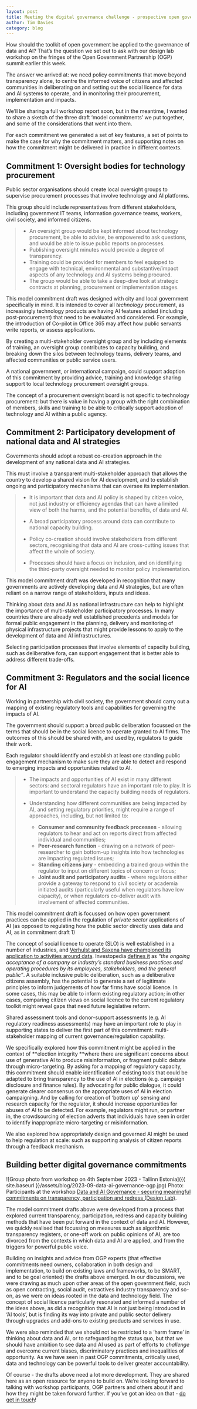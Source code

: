 ```yaml
---
layout: post
title: Meeting the digital governance challenge - prospective open government actions
author: Tim Davies
category: blog
---
```


How should the toolkit of open government be applied to the governance of data and AI? That’s the question we set out to ask with our design lab workshop on the fringes of the Open Government Partnership (OGP) summit earlier this week.

The answer we arrived at: we need policy commitments that move beyond transparency alone, to centre the informed voice of citizens and affected communities in deliberating on and setting out the social licence for data and AI systems to operate, and in monitoring their procurement, implementation and impacts.  

<!--more-->

We’ll be sharing a full workshop report soon, but in the meantime, I wanted to share a sketch of the three draft ‘model commitments’ we put together, and some of the considerations that went into them.

For each commitment we generated a set of key features, a set of points to make the case for why the commitment matters, and supporting notes on how the commitment might be delivered in practice in different contexts. 

## Commitment 1: Oversight bodies for technology procurement

Public sector organisations should create local oversight groups to supervise procurement processes that involve technology and AI platforms. 

This group should include representatives from different stakeholders, including government IT teams, information governance teams, workers, civil society, and informed citizens. 

> * An oversight group would be kept informed about technology procurement, be able to advise, be empowered to ask questions, and would be able to issue public reports on processes. 
> * Publishing oversight minutes would provide a degree of transparency.
> * Training could be provided for members to feel equipped to engage with technical, environmental and substantive/impact aspects of any technology and AI systems being procured.
> * The group would be able to take a deep-dive look at strategic contracts at planning, procurement or implementation stages. 

This model commitment draft was designed with city and local government specifically in mind. It is intended to cover all _technology_ procurement, as increasingly technology products are having AI features added (including post-procurement) that need to be evaluated and considered. For example, the introduction of Co-pilot in Office 365 may affect how public servants write reports, or assess applications. 

By creating a multi-stakeholder oversight group and by including elements of training, an oversight group contributes to capacity building, and breaking down the silos between technology teams, delivery teams, and affected communities or public service users. 

A national government, or international campaign, could support adoption of this commitment by providing advice, training and knowledge sharing support to local technology procurement oversight groups. 

The concept of a procurement oversight board is not specific to technology procurement: but there is value in having a group with the right combination of members, skills and training to be able to critically support adoption of technology and AI within a public agency. 


## Commitment 2: Participatory development of national data and AI strategies

Governments should adopt a robust co-creation approach in the development of any national data and AI strategies. 

This must involve a transparent multi-stakeholder approach that allows the country to develop a shared vision for AI development, and to establish ongoing and participatory mechanisms that can oversee its implementation.

> * It is important that data and AI policy is shaped by citizen voice, not just industry or efficiency agendas that can have a limited view of both the harms, and the potential benefits, of data and AI.
>
> * A broad participatory process around data can contribute to national capacity building.
>
> * Policy co-creation should involve stakeholders from different sectors, recognising that data and AI are cross-cutting issues that affect the whole of society.
>
> * Processes should have a focus on inclusion, and on identifying the third-party oversight needed to monitor policy implementation.

This model commitment draft was developed in recognition that many governments are actively developing data and AI strategies, but are often reliant on a narrow range of stakeholders, inputs and ideas. 

Thinking about data and AI as national infrastructure can help to highlight the importance of multi-stakeholder participatory processes. In many countries there are already well established precedents and models for formal public engagement in the planning, delivery and monitoring of physical infrastructure projects that might provide lessons to apply to the development of data and AI infrastructures. 

Selecting participation processes that involve elements of capacity building, such as deliberative fora, can support engagement that is better able to address different trade-offs. 


## Commitment 3: Regulators and the social licence for AI

Working in partnership with civil society, the government should carry out a mapping of existing regulatory tools and capabilities for governing the impacts of AI. 

The government should support a broad public deliberation focussed on the terms that should be in the social licence to operate granted to AI firms. The outcomes of this should be shared with, and used by, regulators to guide their work.

Each regulator should identify and establish at least one standing public engagement mechanism to make sure they are able to detect and respond to emerging impacts and opportunities related to AI. 

> *  The impacts and opportunities of AI exist in many different sectors: and sectoral regulators have an important role to play. It is important to understand the capacity building needs of regulators.
> 
> * Understanding how different communities are being impacted by AI, and setting regulatory priorities, might require a range of approaches, including, but not limited to:
>   * **Consumer and community feedback processes** - allowing regulators to hear and act on reports direct from affected individual and communities;
>   * **Peer-research function** - drawing on a network of peer-researcher to gain bottom-up insights into how technologies are impacting regulated issues;
>   * **Standing citizens jury** - embedding a trained group within the regulator to input on different topics of concern or focus;
>   * **Joint audit and participatory audits** - where regulators either provide a gateway to respond to civil society or academia initiated audits (particularly useful when regulators have low capacity), or when regulators co-deliver audit with involvement of affected communities. 

This model commitment draft is focussed on how open government practices can be applied in the regulation of _private sector_ applications of AI (as opposed to regulating how the public sector directly uses data and AI, as in commitment draft 1)

The concept of social licence to operate (SLO) is well established in a number of industries, and [Verhulst and Saxena have championed its application to activities around data](https://medium.com/data-policy/the-need-for-new-methods-to-establish-the-social-license-for-data-reuse-e7c67bdc4aff). Investopedia [defines it](https://www.investopedia.com/terms/s/social-license-slo.asp) as _“the ongoing acceptance of a company or industry’s standard business practices and operating procedures by its employees, stakeholders, and the general public”_. A suitable inclusive public deliberation, such as a deliberative citizens assembly, has the potential to generate a set of legitimate principles to inform judgements of how far firms have social licence. In some cases, this may be able to inform existing regulatory action; in other cases, comparing citizen views on social licence to the current regulatory toolkit might reveal gaps that need future legislative reform. 

Shared assessment tools and donor-support assessments (e.g. AI regulatory readiness assessments) may have an important role to play in supporting states to deliver the first part of this commitment: multi-stakeholder mapping of current governance/regulation capability. 

We specifically explored how this commitment might be applied in the context of **election integrity **where there are significant concerns about use of generative AI to produce misinformation, or fragment public debate through micro-targeting. By asking for a mapping of regulatory capacity, this commitment should enable identification of existing tools that could be adapted to bring transparency to the use of AI in elections (e.g. campaign disclosure and finance rules). By advocating for public dialogue, it could generate clearer consensus on the appropriate uses of AI in election campaigning. And by calling for creation of ‘bottom up’ sensing and research capacity for the regulator, it should increase opportunities for abuses of AI to be detected. For example, regulators might run, or partner in, the crowdsourcing of election adverts that individuals have seen in order to identify inappropriate micro-targeting or misinformation. 

We also explored how appropriately design and governed AI might be used to help regulation at scale: such as supporting analysis of citizen reports through a feedback mechanism. 

## Building better digital governance commitments

![Group photo from workshop on 4th September 2023 - Tallinn Estonia]({{ site.baseurl }}/assets/blog/2023-09-data-ai-governance-ogp.jpg)
Photo: Participants at the workshop [Data and AI Governance - securing meaningful commitments on transparency, participation and redress (Design Lab)](https://connectedbydata.org/events/2023-09-04-open-government-committment-lab).


The model commitment drafts above were developed from a process that explored current transparency, participation, redress and capacity building methods that have been put forward in the context of data and AI. However, we quickly realised that focussing on measures such as algorithmic transparency registers, or one-off work on public opinions of AI, are too divorced from the contexts in which data and AI are applied, and from the triggers for powerful public voice. 

Building on insights and advice from OGP experts (that effective commitments need owners, collaboration in both design and implementation, to build on existing laws and frameworks, to be SMART, and to be goal oriented) the drafts above emerged. In our discussions, we were drawing as much upon other areas of the open government field, such as open contracting, social audit, extractives industry transparency and so-on, as we were on ideas rooted in the data and technology field. The concept of social licence particularly resonated and informed a number of the ideas above, as did a recognition that AI is not just being introduced in ‘AI tools’, but is finding its way into private and public sector delivery through upgrades and add-ons to existing products and services in use. 

We were also reminded that we should not be restricted to a ‘harm frame’ in thinking about data and AI, or to safeguarding the status quo, but that we should have ambition to see data and AI used as part of efforts to _challenge_ and overcome current biases, discriminatory practices and inequalities of opportunity. As we have seen in past OGP commitments, critically used, data and technology can be powerful tools to deliver greater accountability. 

Of course - the drafts above need a lot more development. They are shared here as an open resource for anyone to build on. We’re looking forward to talking with workshop participants, OGP partners and others about if and how they might be taken forward further. If you’ve got an idea on that - [do get in touch](mailto:tim@openownership.org)!

